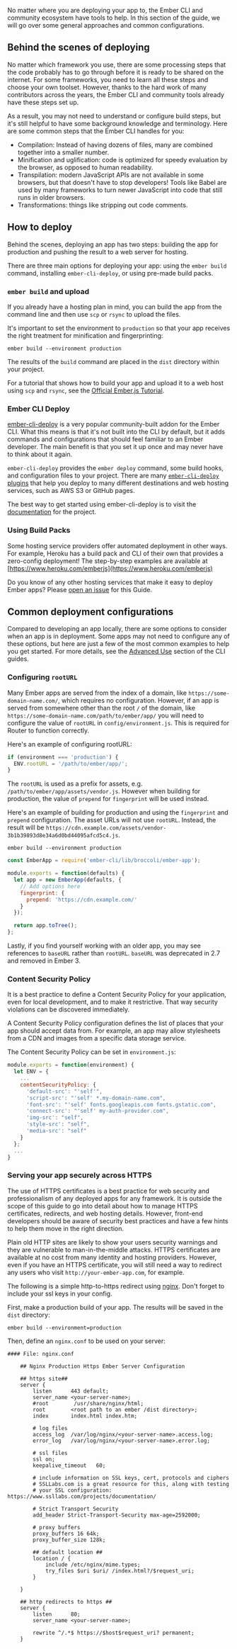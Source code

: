 No matter where you are deploying your app to, the Ember CLI and community ecosystem have tools to help. In this section of the guide, we will go over some general approaches and common configurations.

## Behind the scenes of deploying

No matter which framework you use, there are some processing steps that the code probably has to go through before it is ready to be shared on the internet. For some frameworks, you need to learn all these steps and choose your own toolset. However, thanks to the hard work of many contributors across the years, the Ember CLI and community tools already have these steps set up.

As a result, you may not need to understand or configure build steps, but it's still helpful to have some background knowledge and terminology. Here are some common steps that the Ember CLI handles for you:

- Compilation: Instead of having dozens of files, many are combined together into a smaller number.
- Minification and uglification: code is optimized for speedy evaluation by the browser, as opposed to human readability.
- Transpilation: modern JavaScript APIs are not available in some browsers, but that doesn't have to stop developers! Tools like Babel are used by many frameworks to turn newer JavaScript into code that still runs in older browsers.
- Transformations: things like stripping out code comments.

## How to deploy

Behind the scenes, deploying an app has two steps: building the app for production and pushing the result to a web server for hosting.

There are three main options for deploying your app: using the `ember build` command, installing `ember-cli-deploy`, or using pre-made build packs.

### `ember build` and upload

If you already have a hosting plan in mind, you can build the app from the command line and then use `scp` or `rsync` to upload the files.

It's important to set the environment to `production` so that your app receives the right treatment for minification and fingerprinting:

```shell
ember build --environment production
```

The results of the `build` command are placed in the `dist` directory within your project.

For a tutorial that shows how to build your app and upload it to a web host using `scp` and `rsync`, see the [Official Ember.js Tutorial](https://guides.emberjs.com/release/tutorial/deploying/).

### Ember CLI Deploy

[ember-cli-deploy](http://ember-cli-deploy.com/) is a very popular community-built addon for the Ember CLI. What this means is that it's not built into the CLI by default, but it adds commands and configurations that should feel familiar to an Ember developer. The main benefit is that you set it up once and may never have to think about it again.

`ember-cli-deploy` provides the `ember deploy` command, some build hooks, and configuration files to your project. There are many [`ember-cli-deploy` plugins](https://www.emberobserver.com/categories/ember-cli-deploy-plugins) that help you deploy to many different destinations and web hosting services, such as AWS S3 or GitHub pages.

The best way to get started using ember-cli-deploy is to visit the [documentation](http://ember-cli-deploy.com/) for the project.

### Using Build Packs

Some hosting service providers offer automated deployment in other ways.
For example, Heroku has a build pack and CLI of their own that provides a zero-config deployment! The step-by-step examples are available at [https://www.heroku.com/emberjs](https://www.heroku.com/emberjs)

<!-- alex disable easy -->
Do you know of any other hosting services that make it easy to deploy Ember apps?
Please [open an issue](https://github.com/ember-learn/cli-guides-source) for this Guide.

## Common deployment configurations

<!-- alex disable just -->
Compared to developing an app locally, there are some options to consider when an app is in deployment. Some apps may not need to configure any of these options, but here are just a few of the most common examples to help you get started. For more details, see the [Advanced Use](../../advanced-use/) section of the CLI guides.

### Configuring `rootURL`

<!-- older docs reference the "History API". Is that still a thing? I took it out. (Jen) -->

Many Ember apps are served from the index of a domain, like `https://some-domain-name.com/`, which requires no configuration. However, if an app is served from somewhere other than the root `/` of the domain, like `https://some-domain-name.com/path/to/ember/app/`
you will need to configure the value of `rootURL` in `config/environment.js`.
This is required for Router to function correctly.

Here's an example of configuring rootURL:

```javascript {data-filename=config/environment.js}
if (environment === 'production') {
  ENV.rootURL = '/path/to/ember/app/';
}
```

The `rootURL` is used as a prefix for assets, e.g. `/path/to/ember/app/assets/vendor.js`. However when
building for production, the value of `prepend` for `fingerprint` will be used instead.

Here's an example of building for production and using the `fingerprint` and `prepend` configuration. The asset URLs will not use `rootURL`. Instead, the result will be
`https://cdn.example.com/assets/vendor-3b1b39893d8e34a6d0bd44095afcd5c4.js`.

```shell
ember build --environment production
```

```javascript {data-filename=ember-cli-build.js}
const EmberApp = require('ember-cli/lib/broccoli/ember-app');

module.exports = function(defaults) {
  let app = new EmberApp(defaults, {
    // Add options here
    fingerprint: {
      prepend: 'https://cdn.example.com/'
    }
  });

  return app.toTree();
};
```

Lastly, if you find yourself working with an older app, you may see references to `baseURL` rather than `rootURL`. `baseURL` was deprecated in 2.7 and removed in Ember 3.

### Content Security Policy

It is a best practice to define a Content Security Policy for your application, even for local development, and to make it restrictive. That way security violations can be discovered immediately.

A Content Security Policy configuration defines the list of places that your app should accept data from. For example, an app may allow stylesheets from a CDN and images from a specific data storage service.

The Content Security Policy can be set in `environment.js`:

```javascript {data-filename=config/environment.js}
module.exports = function(environment) {
  let ENV = {
    ...
    contentSecurityPolicy: {
      'default-src': "'self'",
      'script-src': "'self' *.my-domain-name.com",
      'font-src': "'self' fonts.googleapis.com fonts.gstatic.com",
      'connect-src': "'self' my-auth-provider.com",
      'img-src': "self",
      'style-src': "self",
      'media-src': "self"
    }
  };
  ...
}
```

<!-- we need to inline some of this info
For more information, see the [`ember-cli-content-security-policy` README.]( https://github.com/rwjblue/ember-cli-content-security-policy)
-->

### Serving your app securely across HTTPS

The use of HTTPS certificates is a best practice for web security and professionalism of any deployed apps for any framework. It is outside the scope of this guide to go into detail about how to manage HTTPS certificates, redirects, and web hosting details. However, front-end developers should be aware of security best practices and have a few hints to help them move in the right direction.

Plain old HTTP sites are likely to show your users security warnings and they are vulnerable to man-in-the-middle attacks. HTTPS certificates are available at no cost from many identity and hosting providers. However, even if you have an HTTPS certificate, you will still need a way to redirect any users who visit `http://your-ember-app.com`, for example.

<!-- alex disable simple -->
The following is a simple http-to-https redirect using [nginx](https://nginx.org/en/). Don't forget to include your ssl keys in your config.

First, make a production build of your app. The results will be saved in the `dist` directory:

```shell
ember build --environment=production
```

<!-- Where does this file go, exactly? -->
Then, define an `nginx.conf` to be used on your server:

```text
#### File: nginx.conf

    ## Nginx Production Https Ember Server Configuration

    ## https site##
    server {
        listen      443 default;
        server_name <your-server-name>;
        #root        /usr/share/nginx/html;
        root        <root path to an ember /dist directory>;
        index       index.html index.htm;

        # log files
        access_log  /var/log/nginx/<your-server-name>.access.log;
        error_log   /var/log/nginx/<your-server-name>.error.log;

        # ssl files
        ssl on;
        keepalive_timeout   60;

        # include information on SSL keys, cert, protocols and ciphers
        # SSLLabs.com is a great resource for this, along with testing
        # your SSL configuration: https://www.ssllabs.com/projects/documentation/

        # Strict Transport Security
        add_header Strict-Transport-Security max-age=2592000;

        # proxy buffers
        proxy_buffers 16 64k;
        proxy_buffer_size 128k;

        ## default location ##
        location / {
            include /etc/nginx/mime.types;
            try_files $uri $uri/ /index.html?/$request_uri;
        }

    }

    ## http redirects to https ##
    server {
        listen      80;
        server_name <your-server-name>;

        rewrite ^/.*$ https://$host$request_uri? permanent;
    }
```
